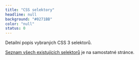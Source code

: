 ```yaml
---
title: "CSS selektory"
headline: null
background: "#0271BB"
color: "null"
status: 0
---
```


<p>Detailní popis vybraných CSS 3 selektorů.</p>

<p><a href="/css-selektory">Seznam všech existujících selektorů</a> je na samostatné stránce.</p>